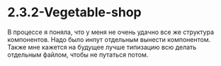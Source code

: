 # 2.3.2-Vegetable-shop

В процессе я поняла, что у меня не очень удачно все же структура компонентов. Надо было инпут отдельным вынести компонентом. Также мне кажется на будущее лучше типизацию всю делать отдельным файлом, чтобы не путаться потом. 
